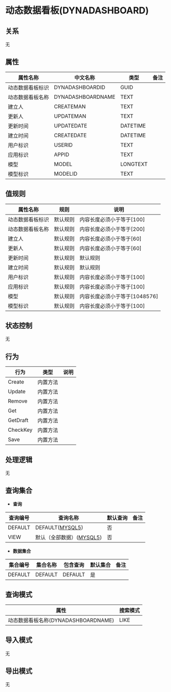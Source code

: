 # 动态数据看板(DYNADASHBOARD)

  

## 关系
无

## 属性

| 属性名称        |    中文名称    | 类型     |  备注  |
| --------   |------------| -----   |  -------- | 
|动态数据看板标识|DYNADASHBOARDID|GUID|&nbsp;|
|动态数据看板名称|DYNADASHBOARDNAME|TEXT|&nbsp;|
|建立人|CREATEMAN|TEXT|&nbsp;|
|更新人|UPDATEMAN|TEXT|&nbsp;|
|更新时间|UPDATEDATE|DATETIME|&nbsp;|
|建立时间|CREATEDATE|DATETIME|&nbsp;|
|用户标识|USERID|TEXT|&nbsp;|
|应用标识|APPID|TEXT|&nbsp;|
|模型|MODEL|LONGTEXT|&nbsp;|
|模型标识|MODELID|TEXT|&nbsp;|

## 值规则
| 属性名称    | 规则    |  说明  |
| --------   |------------| ----- | 
|动态数据看板标识|默认规则|内容长度必须小于等于[100]|
|动态数据看板名称|默认规则|内容长度必须小于等于[200]|
|建立人|默认规则|内容长度必须小于等于[60]|
|更新人|默认规则|内容长度必须小于等于[60]|
|更新时间|默认规则|默认规则|
|建立时间|默认规则|默认规则|
|用户标识|默认规则|内容长度必须小于等于[100]|
|应用标识|默认规则|内容长度必须小于等于[100]|
|模型|默认规则|内容长度必须小于等于[1048576]|
|模型标识|默认规则|内容长度必须小于等于[100]|

## 状态控制

无


## 行为
| 行为    | 类型    |  说明  |
| --------   |------------| ----- | 
|Create|内置方法|&nbsp;|
|Update|内置方法|&nbsp;|
|Remove|内置方法|&nbsp;|
|Get|内置方法|&nbsp;|
|GetDraft|内置方法|&nbsp;|
|CheckKey|内置方法|&nbsp;|
|Save|内置方法|&nbsp;|

## 处理逻辑
无

## 查询集合

* **查询**

| 查询编号 | 查询名称       | 默认查询 |   备注|
| --------  | --------   | --------   | ----- |
|DEFAULT|DEFAULT([MYSQL5](../../appendix/query_MYSQL5.md#DynaDashboard_Default))|否|&nbsp;|
|VIEW|默认（全部数据）([MYSQL5](../../appendix/query_MYSQL5.md#DynaDashboard_View))|否|&nbsp;|

* **数据集合**

| 集合编号 | 集合名称   |  包含查询  | 默认集合 |   备注|
| --------  | --------   | -------- | --------   | ----- |
|DEFAULT|DEFAULT|DEFAULT|是|&nbsp;|

## 查询模式
| 属性      |    搜索模式     |
| --------   |------------|
|动态数据看板名称(DYNADASHBOARDNAME)|LIKE|

## 导入模式
无


## 导出模式
无
